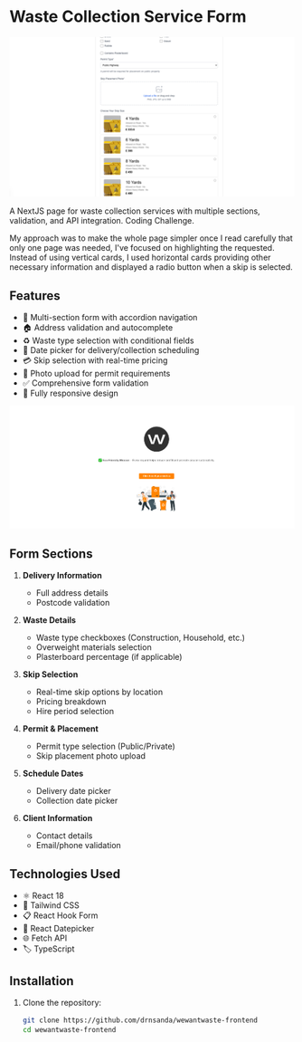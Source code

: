 # Waste Collection Service Form

![Form Preview](public/screenshot-1.png) 

A NextJS page for waste collection services with multiple sections, validation, and API integration. Coding Challenge.

My approach was to make the whole page simpler once I read carefully that only one page was needed, I've focused on highlighting the requested. Instead of using vertical cards, I used horizontal cards providing other necessary information and displayed a radio button when a skip is selected.

## Features

- 📝 Multi-section form with accordion navigation
- 🏠 Address validation and autocomplete
- ♻️ Waste type selection with conditional fields
- 📅 Date picker for delivery/collection scheduling
- 💳 Skip selection with real-time pricing
- 📸 Photo upload for permit requirements
- ✅ Comprehensive form validation
- 📱 Fully responsive design

![Initial Preview](public/screenshot-2.png) 

## Form Sections

1. **Delivery Information**
   - Full address details
   - Postcode validation

2. **Waste Details**
   - Waste type checkboxes (Construction, Household, etc.)
   - Overweight materials selection
   - Plasterboard percentage (if applicable)

3. **Skip Selection**
   - Real-time skip options by location
   - Pricing breakdown
   - Hire period selection

4. **Permit & Placement**
   - Permit type selection (Public/Private)
   - Skip placement photo upload

5. **Schedule Dates**
   - Delivery date picker
   - Collection date picker

6. **Client Information**
   - Contact details
   - Email/phone validation

## Technologies Used

- ⚛️ React 18
- 🎨 Tailwind CSS
- 📋 React Hook Form
- 📅 React Datepicker
- 🌐 Fetch API
- 🏷️ TypeScript

## Installation

1. Clone the repository:
   ```bash
   git clone https://github.com/drnsanda/wewantwaste-frontend
   cd wewantwaste-frontend